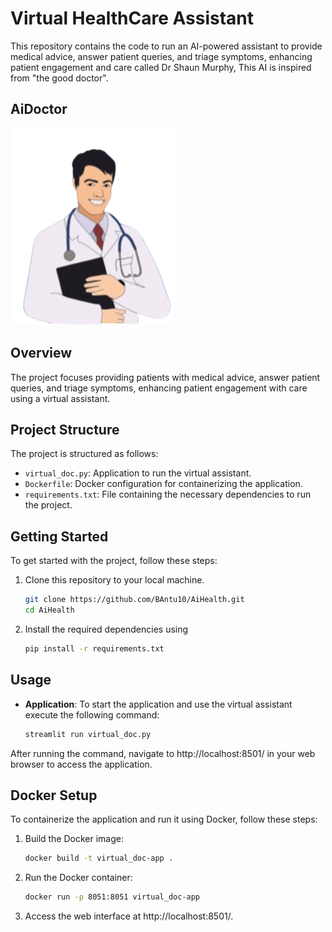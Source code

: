 # Virtual HealthCare Assistant

This repository contains the code to run an AI-powered assistant to provide medical advice, answer patient queries, and triage symptoms, enhancing patient engagement and care called Dr Shaun Murphy, This AI is inspired from "the good doctor".


## AiDoctor
<img src="bot-icon.png" alt="app preview">

## Overview

The project focuses providing patients with medical advice, answer patient queries, and triage symptoms, enhancing patient engagement with care using a virtual assistant.

## Project Structure

The project is structured as follows:

- `virtual_doc.py`: Application to run the virtual assistant.
- `Dockerfile`: Docker configuration for containerizing the application.
- `requirements.txt`: File containing the necessary dependencies to run the project.


## Getting Started

To get started with the project, follow these steps:

1. Clone this repository to your local machine.
    ```bash
    git clone https://github.com/BAntu10/AiHealth.git
    cd AiHealth
2. Install the required dependencies using 
    ```bash
    pip install -r requirements.txt

## Usage

- **Application**:  To start the application and use the virtual assistant execute the following command:
    ```bash
    streamlit run virtual_doc.py

After running the command, navigate to http://localhost:8501/ in your web browser to access the application.

## Docker Setup

To containerize the application and run it using Docker, follow these steps:

1. Build the Docker image:
    ```sh
    docker build -t virtual_doc-app .
    ```
2. Run the Docker container:
    ```sh
    docker run -p 8051:8051 virtual_doc-app
    ```
3. Access the web interface at http://localhost:8501/.

